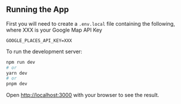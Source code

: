
## Running the App

First you will need to create a `.env.local` file containing the following, where XXX is your Google Map API Key

```
GOOGLE_PLACES_API_KEY=XXX
```

To run the development server:

```bash
npm run dev
# or
yarn dev
# or
pnpm dev
```

Open [http://localhost:3000](http://localhost:3000) with your browser to see the result.
